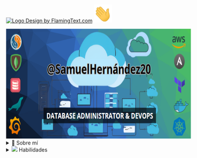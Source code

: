  
<a target="_top" href="https://flamingtext.com/" ><img src="https://blog.flamingtext.com/blog/2024/08/05/flamingtext_com_1722858627_539274852.png" border="0" alt="Logo Design by FlamingText.com" title="Logo Design by FlamingText.com"></a>
</a> <img src="https://raw.githubusercontent.com/ABSphreak/ABSphreak/master/gifs/Hi.gif" width="50px">

<img src="images/Presentacion_GitHub.png" alt="Perfil" width="600" height="300"/>

<details>
<summary> 🧮 Sobre mí </summary>
</details>

<details>
<summary> <img src = "https://media2.giphy.com/media/QssGEmpkyEOhBCb7e1/giphy.gif?cid=ecf05e47a0n3gi1bfqntqmob8g9aid1oyj2wr3ds3mg700bl&rid=giphy.gif" width = 20 px>  Habilidades </summary>
</details>


